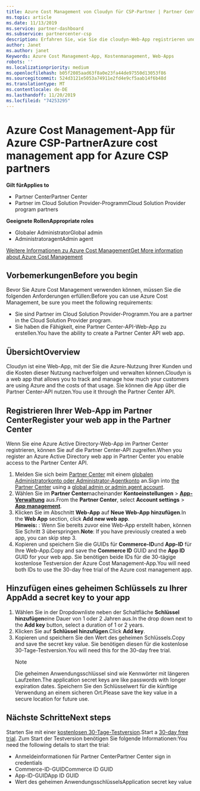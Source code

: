 ```yaml
---
title: Azure Cost Management von Cloudyn für CSP-Partner | Partner Center
ms.topic: article
ms.date: 11/13/2019
ms.service: partner-dashboard
ms.subservice: partnercenter-csp
description: Erfahren Sie, wie Sie die cloudyn-Web-App registrieren und einen geheimen Schlüssel für diese in Partner Center verwenden, damit Sie die APP verwenden können, um die Azure-Nutzung und die Kosten des Kunden zu verfolgen.
author: Janet
ms.author: janet
Keywords: Azure Cost Management-App, Kostenmanagement, Web-Apps
robots: ''
ms.localizationpriority: medium
ms.openlocfilehash: b05f2085aad63f8a0e23fa44de97550d13053f86
ms.sourcegitcommit: 524d3121e5053a74911e2fd4e9cf5aab14f6b48d
ms.translationtype: MT
ms.contentlocale: de-DE
ms.lasthandoff: 11/20/2019
ms.locfileid: "74253295"
---
```

# <a name="azure-cost-management-app-for-azure-csp-partners"></a><span data-ttu-id="237eb-104">Azure Cost Management-App für Azure CSP-Partner</span><span class="sxs-lookup"><span data-stu-id="237eb-104">Azure cost management app for Azure CSP partners</span></span>  

<span data-ttu-id="237eb-105">**Gilt für**</span><span class="sxs-lookup"><span data-stu-id="237eb-105">**Applies to**</span></span>

- <span data-ttu-id="237eb-106">Partner Center</span><span class="sxs-lookup"><span data-stu-id="237eb-106">Partner Center</span></span>
- <span data-ttu-id="237eb-107">Partner im Cloud Solution Provider-Programm</span><span class="sxs-lookup"><span data-stu-id="237eb-107">Cloud Solution Provider program partners</span></span>

<span data-ttu-id="237eb-108">**Geeignete Rollen**</span><span class="sxs-lookup"><span data-stu-id="237eb-108">**Appropriate roles**</span></span>

- <span data-ttu-id="237eb-109">Globaler Administrator</span><span class="sxs-lookup"><span data-stu-id="237eb-109">Global admin</span></span>
- <span data-ttu-id="237eb-110">Administratoragent</span><span class="sxs-lookup"><span data-stu-id="237eb-110">Admin agent</span></span>

[<span data-ttu-id="237eb-111">Weitere Informationen zu Azure Cost Management</span><span class="sxs-lookup"><span data-stu-id="237eb-111">Get More information about Azure Cost Management</span></span>](https://go.microsoft.com/fwlink/p/?linkid=857893)

## <a name="before-you-begin"></a><span data-ttu-id="237eb-112">Vorbemerkungen</span><span class="sxs-lookup"><span data-stu-id="237eb-112">Before you begin</span></span>
<span data-ttu-id="237eb-113">Bevor Sie Azure Cost Management verwenden können, müssen Sie die folgenden Anforderungen erfüllen:</span><span class="sxs-lookup"><span data-stu-id="237eb-113">Before you can use Azure Cost Management, be sure you meet the following requirements:</span></span>

- <span data-ttu-id="237eb-114">Sie sind Partner im Cloud Solution Provider-Programm.</span><span class="sxs-lookup"><span data-stu-id="237eb-114">You are a partner in the Cloud Solution Provider program.</span></span>
- <span data-ttu-id="237eb-115">Sie haben die Fähigkeit, eine Partner Center-API-Web-App zu erstellen.</span><span class="sxs-lookup"><span data-stu-id="237eb-115">You have the ability to create a Partner Center API web app.</span></span>

## <a name="overview"></a><span data-ttu-id="237eb-116">Übersicht</span><span class="sxs-lookup"><span data-stu-id="237eb-116">Overview</span></span>

<span data-ttu-id="237eb-117">Cloudyn ist eine Web-App, mit der Sie die Azure-Nutzung Ihrer Kunden und die Kosten dieser Nutzung nachverfolgen und verwalten können.</span><span class="sxs-lookup"><span data-stu-id="237eb-117">Cloudyn is a web app that allows you to track and manage how much your customers are using Azure and the costs of that usage.</span></span> <span data-ttu-id="237eb-118">Sie können die App über die Partner Center-API nutzen.</span><span class="sxs-lookup"><span data-stu-id="237eb-118">You use it through the Partner Center API.</span></span>

## <a name="register-your-web-app-in-the-partner-center"></a><span data-ttu-id="237eb-119">Registrieren Ihrer Web-App im Partner Center</span><span class="sxs-lookup"><span data-stu-id="237eb-119">Register your web app in the Partner Center</span></span>
<span data-ttu-id="237eb-120">Wenn Sie eine Azure Active Directory-Web-App im Partner Center registrieren, können Sie auf die Partner Center-API zugreifen.</span><span class="sxs-lookup"><span data-stu-id="237eb-120">When you register an Azure Active Directory web app in Partner Center you enable access to the Partner Center API.</span></span> 
1.  <span data-ttu-id="237eb-121">Melden Sie sich beim [Partner Center](https://partnercenter.microsoft.com/pcv/dashboard/overview) mit einem [globalen Administratorkonto oder Administrator-Agentkonto](create-user-accounts-and-set-permissions.md) an.</span><span class="sxs-lookup"><span data-stu-id="237eb-121">Sign into [the Partner Center](https://partnercenter.microsoft.com/pcv/dashboard/overview) using a [global admin or admin agent account](create-user-accounts-and-set-permissions.md).</span></span>
2.  <span data-ttu-id="237eb-122">Wählen Sie im **Partner Center**nacheinander **Kontoeinstellungen** &gt; **[App-Verwaltung](https://partnercenter.microsoft.com/pcv/apiintegration/appmanagement)** aus.</span><span class="sxs-lookup"><span data-stu-id="237eb-122">From the **Partner Center**, select **Account settings** &gt; **[App management](https://partnercenter.microsoft.com/pcv/apiintegration/appmanagement)**.</span></span>
3.  <span data-ttu-id="237eb-123">Klicken Sie im Abschnitt **Web-App** auf **Neue Web-App hinzufügen**.</span><span class="sxs-lookup"><span data-stu-id="237eb-123">In the **Web App** section, click **Add new web app**.</span></span>
<br> <span data-ttu-id="237eb-124">**Hinweis:** : Wenn Sie bereits zuvor eine Web-App erstellt haben, können Sie Schritt 3 überspringen.</span><span class="sxs-lookup"><span data-stu-id="237eb-124">**Note**: If you have previously created a web app, you can skip step 3.</span></span>
4.  <span data-ttu-id="237eb-125">Kopieren und speichern Sie die GUIDs für **Commerce-ID**und **App-ID** für Ihre Web-App.</span><span class="sxs-lookup"><span data-stu-id="237eb-125">Copy and save the **Commerce ID** GUID and the **App ID** GUID for your web app.</span></span> <span data-ttu-id="237eb-126">Sie benötigen beide IDs für die 30-tägige kostenlose Testversion der Azure Cost Management-App.</span><span class="sxs-lookup"><span data-stu-id="237eb-126">You will need both IDs to use the 30-day free trial of the Azure cost management app.</span></span>

## <a name="add-a-secret-key-to-your-app"></a><span data-ttu-id="237eb-127">Hinzufügen eines geheimen Schlüssels zu Ihrer App</span><span class="sxs-lookup"><span data-stu-id="237eb-127">Add a secret key to your app</span></span>
1. <span data-ttu-id="237eb-128">Wählen Sie in der Dropdownliste neben der Schaltfläche **Schlüssel hinzufügen**eine Dauer von 1 oder 2 Jahren aus.</span><span class="sxs-lookup"><span data-stu-id="237eb-128">In the drop down next to the **Add key** button, select a duration of 1 or 2 years.</span></span>
2. <span data-ttu-id="237eb-129">Klicken Sie auf **Schlüssel hinzufügen**.</span><span class="sxs-lookup"><span data-stu-id="237eb-129">Click **Add key**.</span></span> 
3. <span data-ttu-id="237eb-130">Kopieren und speichern Sie den Wert des geheimen Schlüssels.</span><span class="sxs-lookup"><span data-stu-id="237eb-130">Copy and save the secret key value.</span></span> <span data-ttu-id="237eb-131">Sie benötigen diesen für die kostenlose 30-Tage-Testversion.</span><span class="sxs-lookup"><span data-stu-id="237eb-131">You will need this for the 30-day free trial.</span></span><br>
   > [!NOTE]  
   > <span data-ttu-id="237eb-132">Die geheimen Anwendungsschlüssel sind wie Kennwörter mit längeren Laufzeiten.</span><span class="sxs-lookup"><span data-stu-id="237eb-132">The application secret keys are like passwords with longer expiration dates.</span></span> <span data-ttu-id="237eb-133">Speichern Sie den Schlüsselwert für die künftige Verwendung an einem sicheren Ort.</span><span class="sxs-lookup"><span data-stu-id="237eb-133">Please save the key value in a secure location for future use.</span></span>

## <a name="next-steps"></a><span data-ttu-id="237eb-134">Nächste Schritte</span><span class="sxs-lookup"><span data-stu-id="237eb-134">Next steps</span></span>
<span data-ttu-id="237eb-135">Starten Sie mit einer [kostenlosen 30-Tage-Testversion](https://go.microsoft.com/fwlink/?linkid=857895).</span><span class="sxs-lookup"><span data-stu-id="237eb-135">Start a [30-day free trial](https://go.microsoft.com/fwlink/?linkid=857895).</span></span>
<span data-ttu-id="237eb-136">Zum Start der Testversion benötigen Sie folgende Informationen:</span><span class="sxs-lookup"><span data-stu-id="237eb-136">You need the following details to start the trial:</span></span>
- <span data-ttu-id="237eb-137">Anmeldeinformationen für Partner Center</span><span class="sxs-lookup"><span data-stu-id="237eb-137">Partner Center sign in credentials</span></span>
- <span data-ttu-id="237eb-138">Commerce-ID-GUID</span><span class="sxs-lookup"><span data-stu-id="237eb-138">Commerce ID GUID</span></span>
- <span data-ttu-id="237eb-139">App-ID-GUID</span><span class="sxs-lookup"><span data-stu-id="237eb-139">App ID GUID</span></span>
- <span data-ttu-id="237eb-140">Wert des geheimen Anwendungsschlüssels</span><span class="sxs-lookup"><span data-stu-id="237eb-140">Application secret key value</span></span>
